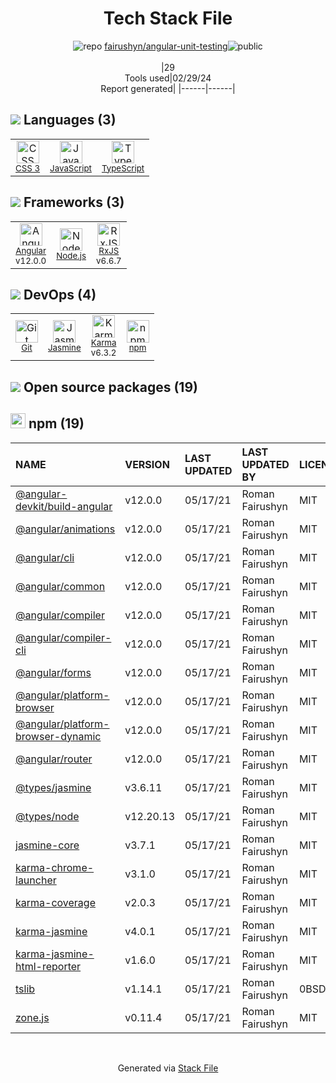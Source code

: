 <!--
&lt;--- Readme.md Snippet without images Start ---&gt;
## Tech Stack
fairushyn/angular-unit-testing is built on the following main stack:

- [JavaScript](https://developer.mozilla.org/en-US/docs/Web/JavaScript) – Languages
- [TypeScript](http://www.typescriptlang.org) – Languages
- [Angular](https://angular.io) – Javascript MVC Frameworks
- [Node.js](http://nodejs.org/) – Frameworks (Full Stack)
- [RxJS](http://reactivex.io/rxjs/) – Concurrency Frameworks
- [Jasmine](http://jasmine.github.io/) – Javascript Testing Framework
- [Karma](http://karma-runner.github.io/) – Browser Testing

Full tech stack [here](/techstack.md)

&lt;--- Readme.md Snippet without images End ---&gt;

&lt;--- Readme.md Snippet with images Start ---&gt;
## Tech Stack
fairushyn/angular-unit-testing is built on the following main stack:

- <img width='25' height='25' src='https://img.stackshare.io/service/1209/javascript.jpeg' alt='JavaScript'/> [JavaScript](https://developer.mozilla.org/en-US/docs/Web/JavaScript) – Languages
- <img width='25' height='25' src='https://img.stackshare.io/service/1612/bynNY5dJ.jpg' alt='TypeScript'/> [TypeScript](http://www.typescriptlang.org) – Languages
- <img width='25' height='25' src='https://img.stackshare.io/service/3745/cb8U-gL6_400x400.jpg' alt='Angular'/> [Angular](https://angular.io) – Javascript MVC Frameworks
- <img width='25' height='25' src='https://img.stackshare.io/service/1011/n1JRsFeB_400x400.png' alt='Node.js'/> [Node.js](http://nodejs.org/) – Frameworks (Full Stack)
- <img width='25' height='25' src='https://img.stackshare.io/service/1796/984368.png' alt='RxJS'/> [RxJS](http://reactivex.io/rxjs/) – Concurrency Frameworks
- <img width='25' height='25' src='https://img.stackshare.io/service/831/7c0b595409af531b9cdeb07f8c513e8b.png' alt='Jasmine'/> [Jasmine](http://jasmine.github.io/) – Javascript Testing Framework
- <img width='25' height='25' src='https://img.stackshare.io/service/1420/TidYGd6a.png' alt='Karma'/> [Karma](http://karma-runner.github.io/) – Browser Testing

Full tech stack [here](/techstack.md)

&lt;--- Readme.md Snippet with images End ---&gt;
-->
<div align="center">

# Tech Stack File
![](https://img.stackshare.io/repo.svg "repo") [fairushyn/angular-unit-testing](https://github.com/fairushyn/angular-unit-testing)![](https://img.stackshare.io/public_badge.svg "public")
<br/><br/>
|29<br/>Tools used|02/29/24 <br/>Report generated|
|------|------|
</div>

## <img src='https://img.stackshare.io/languages.svg'/> Languages (3)
<table><tr>
  <td align='center'>
  <img width='36' height='36' src='https://img.stackshare.io/service/6727/css.png' alt='CSS 3'>
  <br>
  <sub><a href="https://developer.mozilla.org/en-US/docs/Web/CSS/CSS3">CSS 3</a></sub>
  <br>
  <sub></sub>
</td>

<td align='center'>
  <img width='36' height='36' src='https://img.stackshare.io/service/1209/javascript.jpeg' alt='JavaScript'>
  <br>
  <sub><a href="https://developer.mozilla.org/en-US/docs/Web/JavaScript">JavaScript</a></sub>
  <br>
  <sub></sub>
</td>

<td align='center'>
  <img width='36' height='36' src='https://img.stackshare.io/service/1612/bynNY5dJ.jpg' alt='TypeScript'>
  <br>
  <sub><a href="http://www.typescriptlang.org">TypeScript</a></sub>
  <br>
  <sub></sub>
</td>

</tr>
</table>

## <img src='https://img.stackshare.io/frameworks.svg'/> Frameworks (3)
<table><tr>
  <td align='center'>
  <img width='36' height='36' src='https://img.stackshare.io/service/3745/cb8U-gL6_400x400.jpg' alt='Angular'>
  <br>
  <sub><a href="https://angular.io">Angular</a></sub>
  <br>
  <sub>v12.0.0</sub>
</td>

<td align='center'>
  <img width='36' height='36' src='https://img.stackshare.io/service/1011/n1JRsFeB_400x400.png' alt='Node.js'>
  <br>
  <sub><a href="http://nodejs.org/">Node.js</a></sub>
  <br>
  <sub></sub>
</td>

<td align='center'>
  <img width='36' height='36' src='https://img.stackshare.io/service/1796/984368.png' alt='RxJS'>
  <br>
  <sub><a href="http://reactivex.io/rxjs/">RxJS</a></sub>
  <br>
  <sub>v6.6.7</sub>
</td>

</tr>
</table>

## <img src='https://img.stackshare.io/devops.svg'/> DevOps (4)
<table><tr>
  <td align='center'>
  <img width='36' height='36' src='https://img.stackshare.io/service/1046/git.png' alt='Git'>
  <br>
  <sub><a href="http://git-scm.com/">Git</a></sub>
  <br>
  <sub></sub>
</td>

<td align='center'>
  <img width='36' height='36' src='https://img.stackshare.io/service/831/7c0b595409af531b9cdeb07f8c513e8b.png' alt='Jasmine'>
  <br>
  <sub><a href="http://jasmine.github.io/">Jasmine</a></sub>
  <br>
  <sub></sub>
</td>

<td align='center'>
  <img width='36' height='36' src='https://img.stackshare.io/service/1420/TidYGd6a.png' alt='Karma'>
  <br>
  <sub><a href="http://karma-runner.github.io/">Karma</a></sub>
  <br>
  <sub>v6.3.2</sub>
</td>

<td align='center'>
  <img width='36' height='36' src='https://img.stackshare.io/service/1120/lejvzrnlpb308aftn31u.png' alt='npm'>
  <br>
  <sub><a href="https://www.npmjs.com/">npm</a></sub>
  <br>
  <sub></sub>
</td>

</tr>
</table>


## <img src='https://img.stackshare.io/group.svg' /> Open source packages (19)</h2>

## <img width='24' height='24' src='https://img.stackshare.io/service/1120/lejvzrnlpb308aftn31u.png'/> npm (19)

|NAME|VERSION|LAST UPDATED|LAST UPDATED BY|LICENSE|VULNERABILITIES|
|:------|:------|:------|:------|:------|:------|
|[@angular-devkit/build-angular](https://www.npmjs.com/@angular-devkit/build-angular)|v12.0.0|05/17/21|Roman Fairushyn |MIT|N/A|
|[@angular/animations](https://www.npmjs.com/@angular/animations)|v12.0.0|05/17/21|Roman Fairushyn |MIT|N/A|
|[@angular/cli](https://www.npmjs.com/@angular/cli)|v12.0.0|05/17/21|Roman Fairushyn |MIT|N/A|
|[@angular/common](https://www.npmjs.com/@angular/common)|v12.0.0|05/17/21|Roman Fairushyn |MIT|N/A|
|[@angular/compiler](https://www.npmjs.com/@angular/compiler)|v12.0.0|05/17/21|Roman Fairushyn |MIT|N/A|
|[@angular/compiler-cli](https://www.npmjs.com/@angular/compiler-cli)|v12.0.0|05/17/21|Roman Fairushyn |MIT|N/A|
|[@angular/forms](https://www.npmjs.com/@angular/forms)|v12.0.0|05/17/21|Roman Fairushyn |MIT|N/A|
|[@angular/platform-browser](https://www.npmjs.com/@angular/platform-browser)|v12.0.0|05/17/21|Roman Fairushyn |MIT|N/A|
|[@angular/platform-browser-dynamic](https://www.npmjs.com/@angular/platform-browser-dynamic)|v12.0.0|05/17/21|Roman Fairushyn |MIT|N/A|
|[@angular/router](https://www.npmjs.com/@angular/router)|v12.0.0|05/17/21|Roman Fairushyn |MIT|N/A|
|[@types/jasmine](https://www.npmjs.com/@types/jasmine)|v3.6.11|05/17/21|Roman Fairushyn |MIT|N/A|
|[@types/node](https://www.npmjs.com/@types/node)|v12.20.13|05/17/21|Roman Fairushyn |MIT|N/A|
|[jasmine-core](https://www.npmjs.com/jasmine-core)|v3.7.1|05/17/21|Roman Fairushyn |MIT|N/A|
|[karma-chrome-launcher](https://www.npmjs.com/karma-chrome-launcher)|v3.1.0|05/17/21|Roman Fairushyn |MIT|N/A|
|[karma-coverage](https://www.npmjs.com/karma-coverage)|v2.0.3|05/17/21|Roman Fairushyn |MIT|N/A|
|[karma-jasmine](https://www.npmjs.com/karma-jasmine)|v4.0.1|05/17/21|Roman Fairushyn |MIT|N/A|
|[karma-jasmine-html-reporter](https://www.npmjs.com/karma-jasmine-html-reporter)|v1.6.0|05/17/21|Roman Fairushyn |MIT|N/A|
|[tslib](https://www.npmjs.com/tslib)|v1.14.1|05/17/21|Roman Fairushyn |0BSD|N/A|
|[zone.js](https://www.npmjs.com/zone.js)|v0.11.4|05/17/21|Roman Fairushyn |MIT|N/A|

<br/>
<div align='center'>

Generated via [Stack File](https://github.com/marketplace/stack-file)
